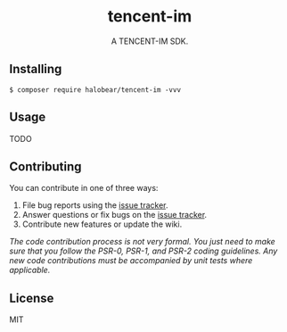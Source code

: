<h1 align="center"> tencent-im </h1>

<p align="center"> A TENCENT-IM SDK.</p>


## Installing

```shell
$ composer require halobear/tencent-im -vvv
```

## Usage

TODO

## Contributing

You can contribute in one of three ways:

1. File bug reports using the [issue tracker](https://github.com/halobear/tencent-im/issues).
2. Answer questions or fix bugs on the [issue tracker](https://github.com/halobear/tencent-im/issues).
3. Contribute new features or update the wiki.

_The code contribution process is not very formal. You just need to make sure that you follow the PSR-0, PSR-1, and PSR-2 coding guidelines. Any new code contributions must be accompanied by unit tests where applicable._

## License

MIT